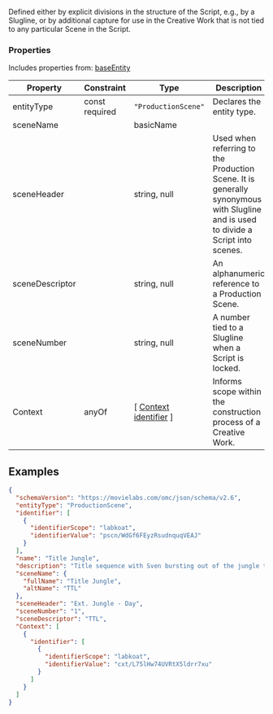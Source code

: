 Defined either by explicit divisions in the structure of the Script, e.g., by a Slugline, or by additional capture for use in the Creative Work that is not tied to any particular Scene in the Script.
### Properties
Includes properties from: [baseEntity](../core/baseEntity.md)

| Property        | Constraint        | Type                                                                           | Description                                                                                                                       |
| --------------- | ----------------- | ------------------------------------------------------------------------------ | --------------------------------------------------------------------------------------------------------------------------------- |
| entityType      | const<br>required | `"ProductionScene"`                                                            | Declares the entity type.                                                                                                         |
| sceneName       |                   | basicName                                                                      |                                                                                                                                   |
| sceneHeader     |                   | string, null                                                                   | Used when referring to the Production Scene. It is generally synonymous with Slugline and is used to divide a Script into scenes. |
| sceneDescriptor |                   | string, null                                                                   | An alphanumeric reference to a Production Scene.                                                                                  |
| sceneNumber     |                   | string, null                                                                   | A number tied to a Slugline when a Script is locked.                                                                              |
| Context         | anyOf             | [ [Context](./Context.md) <br>[identifier](../Utility/Utility.md#identifier) ] | Informs scope within the construction process of a Creative Work.                                                                 |
## Examples

```JSON
{  
  "schemaVersion": "https://movielabs.com/omc/json/schema/v2.6",  
  "entityType": "ProductionScene",  
  "identifier": [  
    {  
      "identifierScope": "labkoat",  
      "identifierValue": "pscn/WdGf6FEyzRsudnquqVEAJ"  
    }  
  ],  
  "name": "Title Jungle",  
  "description": "Title sequence with Sven bursting out of the jungle to the title sequence.",  
  "sceneName": {  
    "fullName": "Title Jungle",  
    "altName": "TTL"  
  },  
  "sceneHeader": "Ext. Jungle - Day",  
  "sceneNumber": "1",  
  "sceneDescriptor": "TTL",  
  "Context": [  
    {  
      "identifier": [  
        {  
          "identifierScope": "labkoat",  
          "identifierValue": "cxt/L75lHw74UVRtX5ldrr7xu"  
        }  
      ]  
    }  
  ]  
}
```
